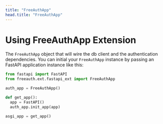 ```yaml
---
title: "FreeAuthApp"
head.title: "FreeAuthApp"
---
```


# Using FreeAuthApp Extension

The `FreeAuthApp` object that will wire the db client and the authentication dependencies. You can initial your `FreeAuthApp` instance by passing an FastAPI application instance like this:

```python
from fastapi import FastAPI
from freeauth.ext.fastapi_ext import FreeAuthApp

auth_app = FreeAuthApp()

def get_app():
  app = FastAPI()
  auth_app.init_app(app)

asgi_app = get_app()
```

